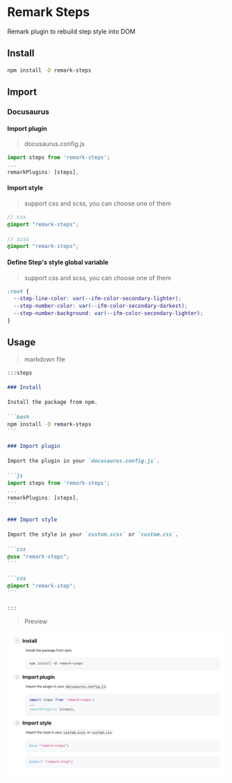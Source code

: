# Remark Steps

Remark plugin to rebuild step style into DOM

## Install

```bash
npm install -D remark-steps
```

## Import

### Docusaurus

#### Import plugin

> docusaurus.config.js

```js
import steps from 'remark-steps';
...
remarkPlugins: [steps],

```

#### Import style

> support css and scss, you can choose one of them

```scss
// css
@import "remark-steps";

// scss
@import "remark-steps";
```

#### Define Step's style global variable

> support css and scss, you can choose one of them

```css
:root {
  --step-line-color: var(--ifm-color-secondary-lighter);
  --step-number-color: var(--ifm-color-secondary-darkest);
  --step-number-background: var(--ifm-color-secondary-lighter);
}
```

## Usage

> markdown file

````md
:::steps

### Install

Install the package from npm.

```bash
npm install -D remark-steps
```

### Import plugin

Import the plugin in your `docusaurus.config.js`.

```js
import steps from 'remark-steps';
...
remarkPlugins: [steps],
```

### Import style

Import the style in your `custom.scss` or `custom.css`.

```css
@use "remark-steps";
```

```css
@import "remark-step";
```

:::
````

> Preview

![preview](./assets/remark-step-preview.png)
